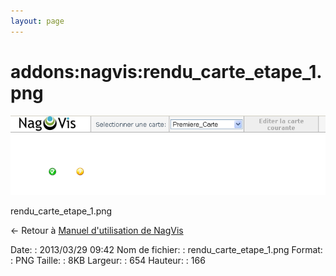```yaml
---
layout: page
---
```


addons:nagvis:rendu\_carte\_etape\_1.png
========================================

[![rendu\_carte\_etape\_1.png](../../../assets/media/addons/nagvis/rendu_carte_etape_1.png@cache=&w=654&h=166 "rendu_carte_etape_1.png")](../../../assets/media/addons/nagvis/rendu_carte_etape_1.png@cache= "Afficher le fichier original")

rendu\_carte\_etape\_1.png

← Retour à [Manuel d'utilisation de
NagVis](../../../nagios/addons/nagvis/nagvis-manuel-utilisation.html "nagios:addons:nagvis:nagvis-manuel-utilisation")

Date:
:   2013/03/29 09:42
Nom de fichier:
:   rendu\_carte\_etape\_1.png
Format:
:   PNG
Taille:
:   8KB
Largeur:
:   654
Hauteur:
:   166

